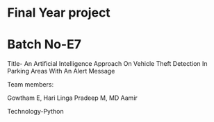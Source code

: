 # Final Year project

# Batch No-E7
 
Title- An Artificial Intelligence Approach On Vehicle Theft Detection In
Parking Areas With An Alert Message 

Team members:

Gowtham E,
Hari Linga Pradeep M,
MD Aamir

Technology-Python
